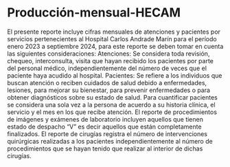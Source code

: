 # Producción-mensual-HECAM

El presente reporte incluye cifras mensuales de atenciones y pacientes por servicios pertenecientes al Hospital Carlos Andrade Marín para el período enero 2023 a septiembre 2024, para este reporte se deben tomar en cuenta las siguientes consideraciones:
Atenciones: Se considera toda revisión, chequeo, interconsulta, visita que hayan recibido los pacientes por parte del personal médico, independientemente del número de veces que el paciente haya acudido al hospital. 
Pacientes: Se refiere a los individuos que buscan atención o reciben cuidados de salud debido a enfermedades, lesiones, para mejorar su bienestar, para prevenir enfermedades o para obtener diagnósticos sobre su estado de salud. Para cuantificar pacientes se considera una sola vez a la persona de acuerdo a su historia clínica, el servicio y el mes en los que recibe atención.
El reporte de procedimientos de imágenes y exámenes de laboratorio incluyen aquellos que tienen estado de despacho “V” es decir aquellos que están completamente finalizados.
El reporte de cirugías registra el número de intervenciones quirúrgicas realizadas a los pacientes independientemente al número de procedimientos que se hayan tenido que realizar al interior de dichas cirugías.
